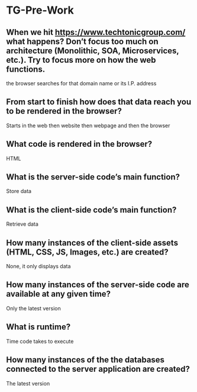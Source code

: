 # TG-Pre-Work

## When we hit https://www.techtonicgroup.com/ what happens? Don’t focus too much on architecture (Monolithic, SOA, Microservices, etc.). Try to focus more on how the web functions.

the browser searches for that domain name or its I.P. address

## From start to finish how does that data reach you to be rendered in the browser?

Starts in the web then website then webpage and then the browser

## What code is rendered in the browser?

HTML

## What is the server-side code’s main function?

Store data

## What is the client-side code’s main function?

Retrieve data

## How many instances of the client-side assets (HTML, CSS, JS, Images, etc.) are created?

None, it only displays data

## How many instances of the server-side code are available at any given time?

Only the latest version

## What is runtime?

Time code takes to execute

## How many instances of the the databases connected to the server application are created?

The latest version
